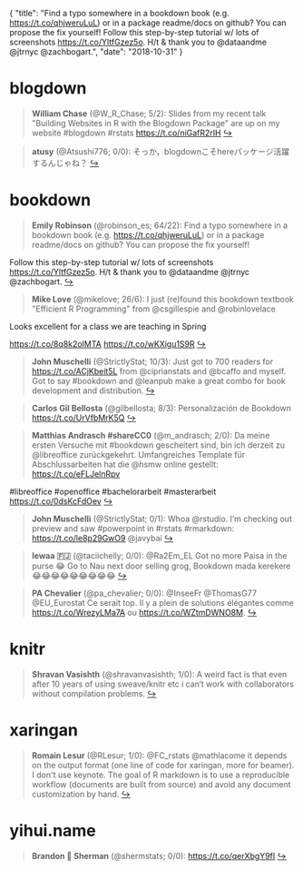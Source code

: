 {
  "title": "Find a typo somewhere in a bookdown book (e.g. https://t.co/qhjweruLuL) or in a package readme/docs on github? You can propose the fix yourself! Follow this step-by-step tutorial w/ lots of screenshots https://t.co/YltfGzez5o. H/t &amp; thank you to @dataandme @jtrnyc @zachbogart.",
  "date": "2018-10-31"
}

# blogdown

> **William Chase** (@W_R_Chase; 5/2): Slides from my recent talk "Building Websites in R with the Blogdown Package" are up on my website  #blogdown #rstats
https://t.co/niGafR2rIH  [&#8618;](https://twitter.com/xieyihui/status/1057305009245904896)

<!-- -->


> **atusy** (@Atsushi776; 0/0): そっか，blogdownこそhereパッケージ活躍するんじゃね？  [&#8618;](https://twitter.com/xieyihui/status/1057273255504068608)

<!-- -->


# bookdown

> **Emily Robinson** (@robinson_es; 64/22): Find a typo somewhere in a bookdown book (e.g. https://t.co/qhjweruLuL) or in a package readme/docs on github? You can propose the fix yourself! 
>
Follow this step-by-step tutorial w/ lots of screenshots https://t.co/YltfGzez5o. H/t &amp; thank you to @dataandme @jtrnyc @zachbogart.  [&#8618;](https://twitter.com/xieyihui/status/1057324151067852800)

<!-- -->


> **Mike Love** (@mikelove; 26/6): I just (re)found this bookdown textbook "Efficient R Programming" from @csgillespie and @robinlovelace 
>
Looks excellent for a class we are teaching in Spring
>
https://t.co/8q8k2oIMTA https://t.co/wKXigu1S9R  [&#8618;](https://twitter.com/xieyihui/status/1057302641565450240)

<!-- -->


> **John Muschelli** (@StrictlyStat; 10/3): Just got to 700 readers for https://t.co/ACjKbeit5L from @ciprianstats and @bcaffo and myself.  Got to say #bookdown and @leanpub make a great combo for book development and distribution.  [&#8618;](https://twitter.com/xieyihui/status/1057293835649331203)

<!-- -->


> **Carlos Gil Bellosta** (@gilbellosta; 8/3): Personalización de Bookdown https://t.co/UrVfbMrK5Q  [&#8618;](https://twitter.com/xieyihui/status/1057225208950595584)

<!-- -->


> **Matthias Andrasch #shareCC0** (@m_andrasch; 2/0): Da meine ersten Versuche mit #bookdown gescheitert sind, bin ich derzeit zu @libreoffice zurückgekehrt. Umfangreiches Template für Abschlussarbeiten hat die @hsmw online gestellt: https://t.co/eFLJelnRpv 
>
#libreoffice #openoffice #bachelorarbeit #masterarbeit https://t.co/0dsKcFdOev  [&#8618;](https://twitter.com/xieyihui/status/1057306845919043584)

<!-- -->


> **John Muschelli** (@StrictlyStat; 0/1): Whoa @rstudio.  I’m checking out preview and saw #powerpoint in #rstats #rmarkdown: https://t.co/le8p29GwO9 @javybai  [&#8618;](https://twitter.com/xieyihui/status/1057304400765640707)

<!-- -->


> **lewaa 🇫🇯** (@taciichelly; 0/0): @Ra2Em_EL Got no more Paisa in the purse 😂 Go to Nau next door selling grog, Bookdown mada kerekere 😂😂😂😂😂😂😂😂😂  [&#8618;](https://twitter.com/xieyihui/status/1057418042508886016)

<!-- -->


> **PA Chevalier** (@pa_chevalier; 0/0): @InseeFr @ThomasG77 @EU_Eurostat Ce serait top. Il y a plein de solutions élégantes comme https://t.co/WrezyLMa7A ou https://t.co/WZtmDWNO8M.  [&#8618;](https://twitter.com/xieyihui/status/1057355602391900161)

<!-- -->


# knitr

> **Shravan Vasishth** (@shravanvasishth; 1/0): A weird fact is that even after 10 years of using sweave/knitr etc i can‘t work with collaborators without compilation problems.  [&#8618;](https://twitter.com/xieyihui/status/1057331943845646336)

<!-- -->


# xaringan

> **Romain Lesur** (@RLesur; 1/0): @FC_rstats @mathlacome it depends on the output format (one line of code for xaringan, more for beamer). I don't use keynote. The goal of R markdown is to use a reproducible workflow (documents are built from source) and avoid any document customization by hand.  [&#8618;](https://twitter.com/xieyihui/status/1057259302354870273)

<!-- -->


# yihui.name

> **Brandon 🎵 Sherman** (@shermstats; 0/0): https://t.co/qerXbgY9fI  [&#8618;](https://twitter.com/xieyihui/status/1057305479649538048)

<!-- -->


